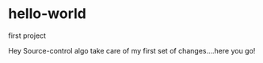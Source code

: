 # hello-world
first project

Hey Source-control algo take care of my first set of changes....here you go!
